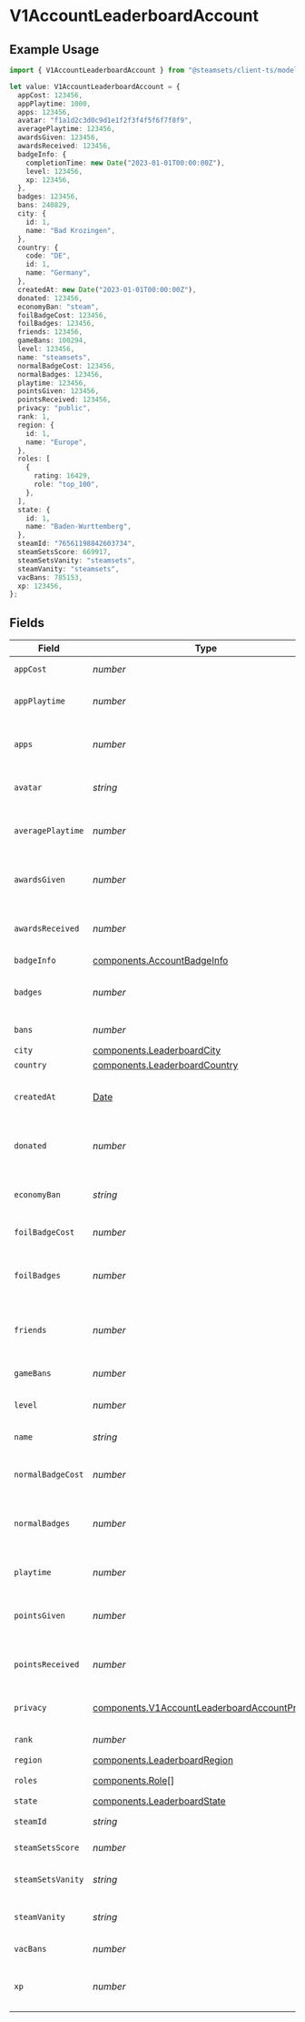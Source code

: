 # V1AccountLeaderboardAccount

## Example Usage

```typescript
import { V1AccountLeaderboardAccount } from "@steamsets/client-ts/models/components";

let value: V1AccountLeaderboardAccount = {
  appCost: 123456,
  appPlaytime: 1000,
  apps: 123456,
  avatar: "f1a1d2c3d0c9d1e1f2f3f4f5f6f7f8f9",
  averagePlaytime: 123456,
  awardsGiven: 123456,
  awardsReceived: 123456,
  badgeInfo: {
    completionTime: new Date("2023-01-01T00:00:00Z"),
    level: 123456,
    xp: 123456,
  },
  badges: 123456,
  bans: 240829,
  city: {
    id: 1,
    name: "Bad Krozingen",
  },
  country: {
    code: "DE",
    id: 1,
    name: "Germany",
  },
  createdAt: new Date("2023-01-01T00:00:00Z"),
  donated: 123456,
  economyBan: "steam",
  foilBadgeCost: 123456,
  foilBadges: 123456,
  friends: 123456,
  gameBans: 100294,
  level: 123456,
  name: "steamsets",
  normalBadgeCost: 123456,
  normalBadges: 123456,
  playtime: 123456,
  pointsGiven: 123456,
  pointsReceived: 123456,
  privacy: "public",
  rank: 1,
  region: {
    id: 1,
    name: "Europe",
  },
  roles: [
    {
      rating: 16429,
      role: "top_100",
    },
  ],
  state: {
    id: 1,
    name: "Baden-Wurttemberg",
  },
  steamId: "76561198842603734",
  steamSetsScore: 669917,
  steamSetsVanity: "steamsets",
  steamVanity: "steamsets",
  vacBans: 785153,
  xp: 123456,
};
```

## Fields

| Field                                                                                                          | Type                                                                                                           | Required                                                                                                       | Description                                                                                                    | Example                                                                                                        |
| -------------------------------------------------------------------------------------------------------------- | -------------------------------------------------------------------------------------------------------------- | -------------------------------------------------------------------------------------------------------------- | -------------------------------------------------------------------------------------------------------------- | -------------------------------------------------------------------------------------------------------------- |
| `appCost`                                                                                                      | *number*                                                                                                       | :heavy_check_mark:                                                                                             | The cost of an app                                                                                             | 123456                                                                                                         |
| `appPlaytime`                                                                                                  | *number*                                                                                                       | :heavy_check_mark:                                                                                             | For the app playtime leaderboard                                                                               | 1000                                                                                                           |
| `apps`                                                                                                         | *number*                                                                                                       | :heavy_check_mark:                                                                                             | The number of apps the account has                                                                             | 123456                                                                                                         |
| `avatar`                                                                                                       | *string*                                                                                                       | :heavy_check_mark:                                                                                             | The avatar hash of the account                                                                                 | f1a1d2c3d0c9d1e1f2f3f4f5f6f7f8f9                                                                               |
| `averagePlaytime`                                                                                              | *number*                                                                                                       | :heavy_check_mark:                                                                                             | The average playtime of the account                                                                            | 123456                                                                                                         |
| `awardsGiven`                                                                                                  | *number*                                                                                                       | :heavy_check_mark:                                                                                             | The number of awards the account has                                                                           | 123456                                                                                                         |
| `awardsReceived`                                                                                               | *number*                                                                                                       | :heavy_check_mark:                                                                                             | The number of awards the account has                                                                           | 123456                                                                                                         |
| `badgeInfo`                                                                                                    | [components.AccountBadgeInfo](../../models/components/accountbadgeinfo.md)                                     | :heavy_minus_sign:                                                                                             | N/A                                                                                                            |                                                                                                                |
| `badges`                                                                                                       | *number*                                                                                                       | :heavy_check_mark:                                                                                             | The number of badges the account has                                                                           | 123456                                                                                                         |
| `bans`                                                                                                         | *number*                                                                                                       | :heavy_check_mark:                                                                                             | The number of bans                                                                                             |                                                                                                                |
| `city`                                                                                                         | [components.LeaderboardCity](../../models/components/leaderboardcity.md)                                       | :heavy_minus_sign:                                                                                             | N/A                                                                                                            |                                                                                                                |
| `country`                                                                                                      | [components.LeaderboardCountry](../../models/components/leaderboardcountry.md)                                 | :heavy_minus_sign:                                                                                             | N/A                                                                                                            |                                                                                                                |
| `createdAt`                                                                                                    | [Date](https://developer.mozilla.org/en-US/docs/Web/JavaScript/Reference/Global_Objects/Date)                  | :heavy_check_mark:                                                                                             | The time the account was created                                                                               | 2023-01-01T00:00:00Z                                                                                           |
| `donated`                                                                                                      | *number*                                                                                                       | :heavy_check_mark:                                                                                             | The total of donations the account has                                                                         | 123456                                                                                                         |
| `economyBan`                                                                                                   | *string*                                                                                                       | :heavy_check_mark:                                                                                             | The economy ban of the account                                                                                 | steam                                                                                                          |
| `foilBadgeCost`                                                                                                | *number*                                                                                                       | :heavy_check_mark:                                                                                             | The cost of a foil badge                                                                                       | 123456                                                                                                         |
| `foilBadges`                                                                                                   | *number*                                                                                                       | :heavy_check_mark:                                                                                             | The number of foil badges the account has                                                                      | 123456                                                                                                         |
| `friends`                                                                                                      | *number*                                                                                                       | :heavy_check_mark:                                                                                             | The number of friends the account has                                                                          | 123456                                                                                                         |
| `gameBans`                                                                                                     | *number*                                                                                                       | :heavy_check_mark:                                                                                             | The number of game bans                                                                                        |                                                                                                                |
| `level`                                                                                                        | *number*                                                                                                       | :heavy_check_mark:                                                                                             | The level of the account                                                                                       | 123456                                                                                                         |
| `name`                                                                                                         | *string*                                                                                                       | :heavy_check_mark:                                                                                             | The name of the account                                                                                        | steamsets                                                                                                      |
| `normalBadgeCost`                                                                                              | *number*                                                                                                       | :heavy_check_mark:                                                                                             | The cost of a normal badge                                                                                     | 123456                                                                                                         |
| `normalBadges`                                                                                                 | *number*                                                                                                       | :heavy_check_mark:                                                                                             | The number of normal badges the account has                                                                    | 123456                                                                                                         |
| `playtime`                                                                                                     | *number*                                                                                                       | :heavy_check_mark:                                                                                             | The playtime of the account                                                                                    | 123456                                                                                                         |
| `pointsGiven`                                                                                                  | *number*                                                                                                       | :heavy_check_mark:                                                                                             | The number of points the account has                                                                           | 123456                                                                                                         |
| `pointsReceived`                                                                                               | *number*                                                                                                       | :heavy_check_mark:                                                                                             | The number of points the account has                                                                           | 123456                                                                                                         |
| `privacy`                                                                                                      | [components.V1AccountLeaderboardAccountPrivacy](../../models/components/v1accountleaderboardaccountprivacy.md) | :heavy_check_mark:                                                                                             | The privacy of the account                                                                                     | public                                                                                                         |
| `rank`                                                                                                         | *number*                                                                                                       | :heavy_check_mark:                                                                                             | The rank of the account                                                                                        | 1                                                                                                              |
| `region`                                                                                                       | [components.LeaderboardRegion](../../models/components/leaderboardregion.md)                                   | :heavy_minus_sign:                                                                                             | N/A                                                                                                            |                                                                                                                |
| `roles`                                                                                                        | [components.Role](../../models/components/role.md)[]                                                           | :heavy_check_mark:                                                                                             | The roles of the account                                                                                       |                                                                                                                |
| `state`                                                                                                        | [components.LeaderboardState](../../models/components/leaderboardstate.md)                                     | :heavy_minus_sign:                                                                                             | N/A                                                                                                            |                                                                                                                |
| `steamId`                                                                                                      | *string*                                                                                                       | :heavy_check_mark:                                                                                             | The steam id                                                                                                   | 76561198842603734                                                                                              |
| `steamSetsScore`                                                                                               | *number*                                                                                                       | :heavy_check_mark:                                                                                             | The steam sets score                                                                                           |                                                                                                                |
| `steamSetsVanity`                                                                                              | *string*                                                                                                       | :heavy_check_mark:                                                                                             | The vanity of the account                                                                                      | steamsets                                                                                                      |
| `steamVanity`                                                                                                  | *string*                                                                                                       | :heavy_check_mark:                                                                                             | The vanity of the account                                                                                      | steamsets                                                                                                      |
| `vacBans`                                                                                                      | *number*                                                                                                       | :heavy_check_mark:                                                                                             | The number of vac bans                                                                                         |                                                                                                                |
| `xp`                                                                                                           | *number*                                                                                                       | :heavy_check_mark:                                                                                             | The number of xp the account has                                                                               | 123456                                                                                                         |